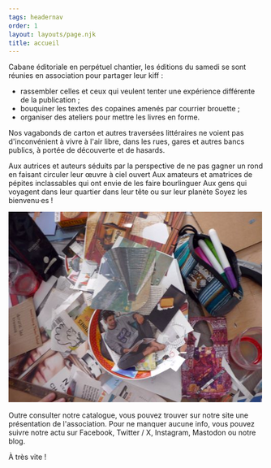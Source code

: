```yaml
---
tags: headernav
order: 1
layout: layouts/page.njk
title: accueil
---
```

Cabane éditoriale en perpétuel chantier, les éditions du samedi se sont réunies en association pour partager leur kiff :
- rassembler celles et ceux qui veulent tenter une expérience différente de la publication ;
- bouquiner les textes des copaines amenés par courrier brouette ;
- organiser des ateliers pour mettre les livres en forme.

Nos vagabonds de carton et autres traversées littéraires ne voient pas d'inconvénient à vivre à l'air libre, dans les rues, gares et autres bancs publics, à portée de découverte et de hasards.

Aux autrices et auteurs séduits par la perspective de ne pas gagner un rond en faisant circuler leur œuvre à ciel ouvert
Aux amateurs et amatrices de pépites inclassables qui ont envie de les faire bourlinguer
Aux gens qui voyagent dans leur quartier dans leur tête ou sur leur planète
Soyez les bienvenu·es !

![Photo en vue du dessus d'un bazar de papiers découpés de magazines ou journaux, tubes de colle, feutres dans une trousse ouverte, règle etc.](_assets/uploads/images/pages/accueil_atelier.jpg)

Outre consulter notre catalogue, vous pouvez trouver sur notre site une présentation de l'association. Pour ne manquer aucune info, vous pouvez suivre notre actu sur Facebook, Twitter / X, Instagram, Mastodon ou notre blog.

À très vite !